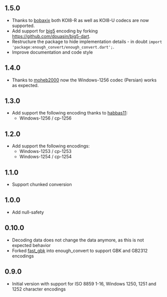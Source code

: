 ## 1.5.0
- Thanks to [bobaxix](https://github.com/bobaxix) both KOI8-R as well as KOI8-U codecs are now supported.
- Add support for [big5](https://en.wikipedia.org/wiki/Big5) encoding by forking https://github.com/douasin/big5-dart.
- Restructure the package to hide implementation details - in doubt `import 'package:enough_convert/enough_convert.dart';`.
- Improve documentation and code style

## 1.4.0
- Thanks to [moheb2000](https://github.com/moheb2000) now the Windows-1256 codec (Persian) works as expected.

## 1.3.0
- Add support the following encoding thanks to [habbas11](https://github.com/habbas11):
  * Windows-1256 / cp-1256

## 1.2.0
- Add support the following encodings:
  * Windows-1253 / cp-1253
  * Windows-1254 / cp-1254


## 1.1.0
- Support chunked conversion

## 1.0.0
- Add null-safety

## 0.10.0

- Decoding data does not change the data anymore, as this is not expected behavior 
- Forked [fast_gbk](https://github.com/lixiangthinker/fast_gbk) into enough_convert to support GBK and GB2312 encodings

## 0.9.0

- Initial version with support for ISO 8859 1-16, Windows 1250, 1251 and 1252 character encodings 
